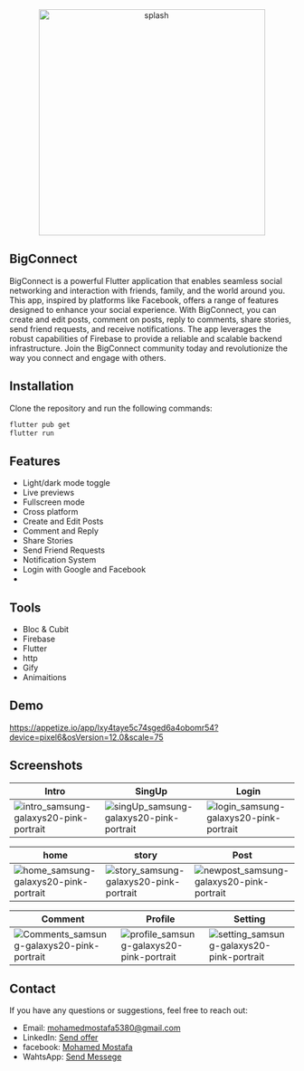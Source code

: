 <div align="center">
  <img src="https://github.com/mohamed352/Bigconnect/assets/48868363/ac61a6ec-be41-42be-b735-e8e47173ea72" alt="splash" width="400">
</div>

## BigConnect
BigConnect is a powerful Flutter application that enables seamless social networking and interaction with friends, family, and the world around you. This app, inspired by platforms like Facebook, offers a range of features designed to enhance your social experience. With BigConnect, you can create and edit posts, comment on posts, reply to comments, share stories, send friend requests, and receive notifications. The app leverages the robust capabilities of Firebase to provide a reliable and scalable backend infrastructure. Join the BigConnect community today and revolutionize the way you connect and engage with others.
## Installation

Clone the repository and run the following commands:
```bash
flutter pub get
flutter run
```
## Features

- Light/dark mode toggle
- Live previews
- Fullscreen mode
- Cross platform
- Create and Edit Posts
- Comment and Reply
- Share Stories
- Send Friend Requests
- Notification System
- Login with Google and Facebook
- 
## Tools
- Bloc & Cubit
- Firebase
- Flutter
- http
- Gify
- Animaitions
## Demo
https://appetize.io/app/lxy4taye5c74sged6a4obomr54?device=pixel6&osVersion=12.0&scale=75
## Screenshots
| Intro                                          | SingUp                                  | Login                                             |
| --------------------------------------------------- | ------------------------------------- | --------------------------------------------------------- |
| ![intro_samsung-galaxys20-pink-portrait](https://github.com/mohamed352/Bigconnect/assets/48868363/e418aefa-fef4-4da8-accc-405bf7bf0928) | ![singUp_samsung-galaxys20-pink-portrait](https://github.com/mohamed352/Bigconnect/assets/48868363/dd436e0a-8d6f-4881-bfa4-76893f58e910) |![login_samsung-galaxys20-pink-portrait](https://github.com/mohamed352/Bigconnect/assets/48868363/291218d6-b09f-40f7-909f-5adc1c9a1f30) |

| home                                           | story                                           | Post                                           |
| ----------------------------------------------------- | ----------------------------------------------------- | ----------------------------------------------------- |
| ![home_samsung-galaxys20-pink-portrait](https://github.com/mohamed352/Bigconnect/assets/48868363/8a3d8fe2-cdca-46eb-9ca4-a06663e46ab2) | ![story_samsung-galaxys20-pink-portrait](https://github.com/mohamed352/Bigconnect/assets/48868363/87988be2-55e9-43ef-b584-2c3852fb64e1) |![newpost_samsung-galaxys20-pink-portrait](https://github.com/mohamed352/Bigconnect/assets/48868363/2a189c3e-15cd-4c46-8ba5-1346435d0568) |

| Comment                                     | Profile                                            | Setting                                           |
| ------------------------------------------- | ------------------------------------------------------- | ----------------------------------------------------- |
|![Comments_samsung-galaxys20-pink-portrait](https://github.com/mohamed352/Bigconnect/assets/48868363/4e5abb18-23c0-4677-b865-3153c053743b) | ![profile_samsung-galaxys20-pink-portrait](https://github.com/mohamed352/Bigconnect/assets/48868363/48ab96ef-a6a2-4549-bbed-500e7c5a56d7) |![setting_samsung-galaxys20-pink-portrait](https://github.com/mohamed352/Bigconnect/assets/48868363/6e66826a-c9c3-4f08-8450-fef0379ee7e7) |

## Contact 
  
 If you have any questions or suggestions, feel free to reach out: 
  
  
 - Email: [mohamedmostafa5380@gmail.com](mailto:mohamedmostafa5380@gmail.com) 
 - LinkedIn: [Send offer](https://www.linkedin.com/in/mohamed-mostafa-a88328190) 
 - facebook: [Mohamed Mostafa](https://www.facebook.com/profile.php?id=100022707412139&mibextid=ZbWKwL)
 - WahtsApp: [Send Messege](https://wa.me/01551022078/?text=Hello)




    
